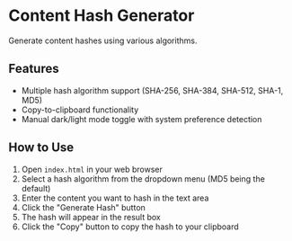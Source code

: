 # Content Hash Generator

Generate content hashes using various algorithms.

## Features

- Multiple hash algorithm support (SHA-256, SHA-384, SHA-512, SHA-1, MD5)
- Copy-to-clipboard functionality
- Manual dark/light mode toggle with system preference detection

## How to Use

1. Open `index.html` in your web browser
2. Select a hash algorithm from the dropdown menu (MD5 being the default)
3. Enter the content you want to hash in the text area
4. Click the "Generate Hash" button
5. The hash will appear in the result box
6. Click the "Copy" button to copy the hash to your clipboard
